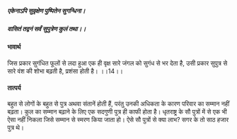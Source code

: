 ##### एकेनाऽपि सुवृक्षेण पुष्पितेन सुगन्धिना।
##### वासितं तद्वनं सर्वं सुपुत्रेण कुलं तथा।। 

#### भावार्थ

जिस प्रकार सुगंधित फूलों से लदा हुआ एक ही वृक्ष सारे जंगल को सुगंध से भर देता है, उसी प्रकार सुपुत्र से सारे वंश की शोभा बढ़ती है, प्रशंसा होती है। ।।14।।

#### तात्पर्य

बहुत से लोगों के बहुत से पुत्र अथवा संतानें होती हैं, परंतु उनकी अधिकता के कारण परिवार का सम्मान नहीं बढ़ता। कुल का सम्मान बढ़ाने के लिए एक सदगुणी पुत्र ही काफी होता है। धृतराष्ट्र के सौ पुत्रों में से एक भी ऐसा नहीं निकला जिसे सम्मान से स्मरण किया जाता हो। ऐसे सौ पुत्रों से क्या लाभ? सगर के तो साठ हजार पुत्र थे।